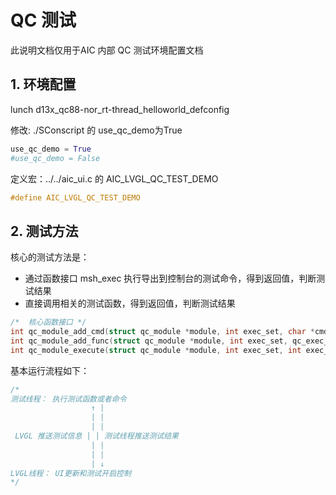 # QC 测试

此说明文档仅用于AIC 内部 QC 测试环境配置文档

## 1. 环境配置

lunch d13x_qc88-nor_rt-thread_helloworld_defconfig

修改: ./SConscript 的 use_qc_demo为True
```py
use_qc_demo = True
#use_qc_demo = False
```

定义宏：../../aic_ui.c 的 AIC_LVGL_QC_TEST_DEMO
```c
#define AIC_LVGL_QC_TEST_DEMO
```

## 2. 测试方法

核心的测试方法是：
-   通过函数接口 msh_exec 执行导出到控制台的测试命令，得到返回值，判断测试结果
-   直接调用相关的测试函数，得到返回值，判断测试结果

```c
/*  核心函数接口 */
int qc_module_add_cmd(struct qc_module *module, int exec_set, char *cmd, int exec_record);
int qc_module_add_func(struct qc_module *module, int exec_set, qc_exec_func func, void *func_para, int exec_record);
int qc_module_execute(struct qc_module *module, int exec_set, int exec_flag);
```
基本运行流程如下：
```c
/*
测试线程： 执行测试函数或者命令
                  ↑ |
                  | |
                  | |
 LVGL 推送测试信息 | | 测试线程推送测试结果
                  | |
                  | |
                  | ↓
LVGL线程： UI更新和测试开启控制
*/
```
